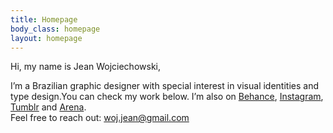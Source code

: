 ```yaml
---
title: Homepage
body_class: homepage
layout: homepage
---
```


Hi, my name is Jean Wojciechowski, 
<div class="break"></div>
I’m a Brazilian graphic designer with special interest in visual identities and type design.You can check my work below. I’m also on <a href="{{ site.links.behance }}">Behance</a>, <a href="{{ site.links.instagram }}">Instagram</a>, <a href="{{ site.links.tumblr }}">Tumblr</a> and <a href="{{ site.links.arena }}">Arena</a>. 
<div class="break"></div>
Feel free to reach out: <a href="mailto:woj.jean@gmail.com">woj.jean@gmail.com</a>